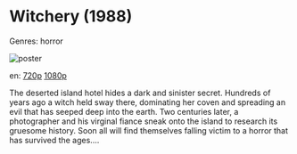 # Witchery (1988)

Genres: horror

![poster](http://image.tmdb.org/t/p/w500/sMWO5cg5zKG2YRMRw0qHBkEEUnD.jpg)

en:
  [720p](magnet:?xt=urn:btih:E559D32C80BBC4F4C44F61E351728AB10D02F6A3&tr=udp://glotorrents.pw:6969/announce&tr=udp://tracker.opentrackr.org:1337/announce&tr=udp://torrent.gresille.org:80/announce&tr=udp://tracker.openbittorrent.com:80&tr=udp://tracker.coppersurfer.tk:6969&tr=udp://tracker.leechers-paradise.org:6969&tr=udp://p4p.arenabg.ch:1337&tr=udp://tracker.internetwarriors.net:1337)
  [1080p](magnet:?xt=urn:btih:F67DF944E51D925397E83ADB5004DF6FFF4923BD&tr=udp://glotorrents.pw:6969/announce&tr=udp://tracker.opentrackr.org:1337/announce&tr=udp://torrent.gresille.org:80/announce&tr=udp://tracker.openbittorrent.com:80&tr=udp://tracker.coppersurfer.tk:6969&tr=udp://tracker.leechers-paradise.org:6969&tr=udp://p4p.arenabg.ch:1337&tr=udp://tracker.internetwarriors.net:1337)
  


The deserted island hotel hides a dark and sinister secret. Hundreds of years ago a witch held sway there, dominating her coven and spreading an evil that has seeped deep into the earth. Two centuries later, a photographer and his virginal fiance sneak onto the island to research its gruesome history. Soon all will find themselves falling victim to a horror that has survived the ages....